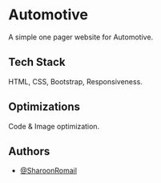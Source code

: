 
# Automotive

A simple one pager website for Automotive.


## Tech Stack

HTML, CSS, Bootstrap, Responsiveness.


## Optimizations

Code & Image optimization.


## Authors

- [@SharoonRomail](https://github.com/SharoonRomail)

